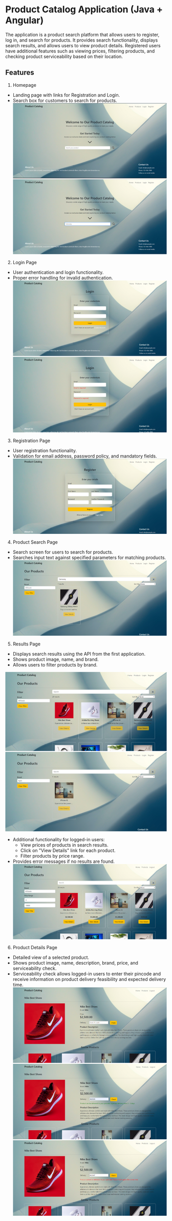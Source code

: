 # Product Catalog Application (Java + Angular)

The application is a product search platform that allows users to register, log in, and search for products. It provides search functionality, displays search results, and allows users to view product details. Registered users have additional features such as viewing prices, filtering products, and checking product serviceability based on their location.

## Features
1. Homepage
- Landing page with links for Registration and Login.
- Search box for customers to search for products.
![Home Page](./screenshots/Screenshot%202023-06-13%20100704.png)
![Search Box Page](./screenshots/Screenshot%202023-06-13%20101308.png)

2. Login Page
- User authentication and login functionality.
- Proper error handling for invalid authentication.
![Login Page](./screenshots/Screenshot%202023-06-13%20101511.png)
![Login Page](./screenshots/Screenshot%202023-06-13%20104856.png)

3. Registration Page
- User registration functionality.
- Validation for email address, password policy, and mandatory fields.
![Register Page](./screenshots/Screenshot%202023-06-13%20101533.png)

4. Product Search Page
- Search screen for users to search for products.
- Searches input text against specified parameters for matching products.
![Product Search Page](./screenshots/Screenshot%202023-06-13%20101426.png)

5. Results Page
- Displays search results using the API from the first application.
- Shows product image, name, and brand.
- Allows users to filter products by brand.

![Result Page](./screenshots/Screenshot%202023-06-13%20101135.png)
![Result Page](./screenshots/Screenshot%202023-06-13%20101232.png)

- Additional functionality for logged-in users:
    - View prices of products in search results.
    - Click on "View Details" link for each product.
    - Filter products by price range.
- Provides error messages if no results are found.
![Result Page](./screenshots/Screenshot%202023-06-13%20101557.png)

6. Product Details Page
- Detailed view of a selected product.
- Shows product image, name, description, brand, price, and serviceability check.
- Serviceability check allows logged-in users to enter their pincode and receive information on product delivery feasibility and expected delivery time.
![Product Details Page](./screenshots/Screenshot%202023-06-13%20101619.png)
![Product Details Page](./screenshots/Screenshot%202023-06-13%20101640.png)
![Product Details Page](./screenshots/Screenshot%202023-06-13%20101701.png)